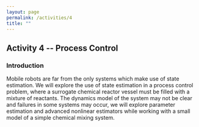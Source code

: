 ```yaml
---
layout: page
permalink: /activities/4
title: ""
---
```

## Activity 4 -- Process Control
### Introduction
Mobile robots are far from the only systems which make use of state estimation. We will explore the use of state estimation in a process control problem, where a surrogate chemical reactor vessel must be filled with a mixture of reactants. The dynamics model of the system may not be clear and failures in some systems may occur, we will explore parameter estimation and advanced nonlinear estimators while working with a small model of a simple chemical mixing system. 
